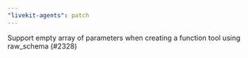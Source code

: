 ```yaml
---
"livekit-agents": patch
---
```


Support empty array of parameters when creating a function tool using raw_schema (#2328)
